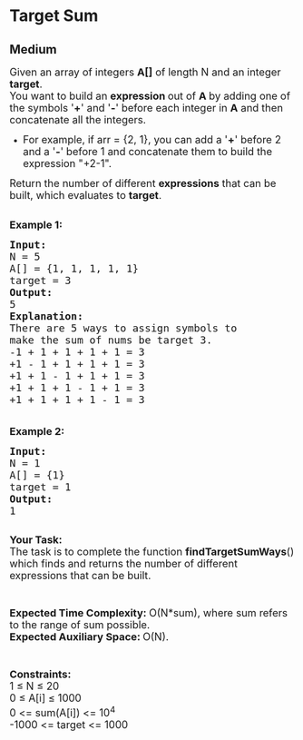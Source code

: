 # Target Sum
## Medium
<div class="problems_problem_content__Xm_eO"><p><span style="font-size:18px">Given an array of integers <strong>A[]</strong> of length N and an integer <strong>target</strong>.<br>
You want to build an <strong>expression&nbsp;</strong>out of <strong>A&nbsp;</strong>by adding one of the symbols '<strong>+</strong>' and '<strong>-</strong>' before each integer in <strong>A</strong>&nbsp;and then concatenate all the integers.</span></p>

<ul>
	<li><span style="font-size:18px">For example, if arr&nbsp;= {2, 1}, you can add a '<strong>+</strong>' before 2 and a '<strong>-</strong>' before 1 and concatenate them to build the expression "+2-1".</span></li>
</ul>

<p><span style="font-size:18px">Return the number of different&nbsp;<strong>expressions</strong>&nbsp;that can be built, which evaluates to&nbsp;<strong>target</strong>.</span></p>

<p><br>
<span style="font-size:18px"><strong>Example 1:</strong></span></p>

<pre><span style="font-size:18px"><strong>Input:
</strong>N = 5
A[] = {1, 1, 1, 1, 1}
target = 3
<strong>Output:
</strong>5<strong>
Explanation:
</strong>There are 5 ways to assign symbols to 
make the sum of nums be target 3.
-1 + 1 + 1 + 1 + 1 = 3
+1 - 1 + 1 + 1 + 1 = 3
+1 + 1 - 1 + 1 + 1 = 3
+1 + 1 + 1 - 1 + 1 = 3
+1 + 1 + 1 + 1 - 1 = 3</span><span style="font-size:18px"><strong>
</strong>
</span></pre>

<p><span style="font-size:18px"><strong>Example 2:</strong></span></p>

<pre><span style="font-size:18px"><strong>Input:
</strong>N = 1
A[] = {1}
target = 1
<strong>Output:
</strong>1
</span>
</pre>

<p><span style="font-size:18px"><strong>Your Task:</strong><br>
The task is to complete the function <strong>findTargetSumWays</strong>() which finds and returns the number of different expressions that can be built.</span></p>

<p>&nbsp;</p>

<p><span style="font-size:18px"><strong>Expected Time Complexity:&nbsp;</strong>O(N*sum), where sum refers to the range of sum possible.<br>
<strong>Expected Auxiliary Space:&nbsp;</strong>O(N).</span></p>

<p>&nbsp;</p>

<p><span style="font-size:18px"><strong>Constraints:</strong><br>
1 ≤ N ≤ 20<br>
0 ≤ A[i] ≤ 1000<br>
0 &lt;= sum(A[i]) &lt;= 10<sup>4</sup><br>
-1000 &lt;= target &lt;= 1000</span></p>
</div>